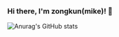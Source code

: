 ### Hi there, I'm zongkun(mike)! 👋

![Anurag's GitHub stats](https://github-readme-stats.vercel.app/api?username=Mike&show_icons=true&theme=radical)
